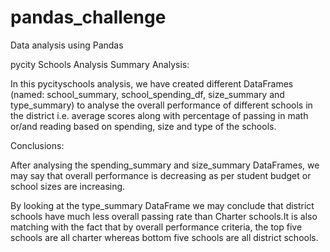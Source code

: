# pandas_challenge
Data analysis using Pandas


pycity Schools Analysis
Summary Analysis:

In this pycityschools analysis, we have created different DataFrames (named: school_summary, school_spending_df, size_summary and type_summary) to analyse the overall performance of different schools in the district i.e. average scores along with percentage of passing in math or/and reading based on spending, size and type of the schools.

Conclusions:

After analysing the spending_summary and size_summary DataFrames, we may say that overall performance is decreasing as per student budget or school sizes are increasing.

By looking at the type_summary DataFrame we may conclude that district schools have much less overall passing rate than Charter schools.It is also matching with the fact that by overall performance criteria, the top five schools are all charter whereas bottom five schools are all district schools.
